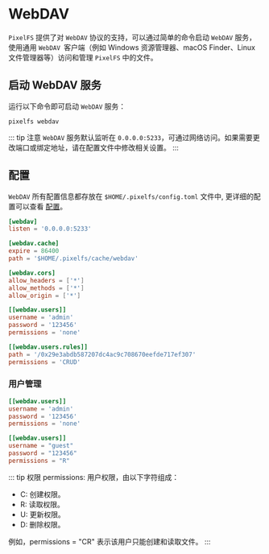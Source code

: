 # WebDAV

`PixelFS` 提供了对 `WebDAV` 协议的支持，可以通过简单的命令启动 `WebDAV` 服务，使用通用 `WebDAV `客户端（例如 Windows 资源管理器、macOS Finder、Linux 文件管理器等）访问和管理 `PixelFS` 中的文件。

## 启动 WebDAV 服务

运行以下命令即可启动 `WebDAV` 服务：

```shell
pixelfs webdav
```

::: tip 注意
`WebDAV` 服务默认监听在 `0.0.0.0:5233`，可通过网络访问。如果需要更改端口或绑定地址，请在配置文件中修改相关设置。
:::

## 配置

`WebDAV` 所有配置信息都存放在 `$HOME/.pixelfs/config.toml` 文件中, 更详细的配置可以查看 [配置](/zh-hans/configuration)。

```toml
[webdav]
listen = '0.0.0.0:5233'

[webdav.cache]
expire = 86400
path = '$HOME/.pixelfs/cache/webdav'

[webdav.cors]
allow_headers = ['*']
allow_methods = ['*']
allow_origin = ['*']

[[webdav.users]]
username = 'admin'
password = '123456'
permissions = 'none'

[[webdav.users.rules]]
path = '/0x29e3abdb587207dc4ac9c708670eefde717ef307'
permissions = 'CRUD'
```

### 用户管理

```toml
[[webdav.users]]
username = 'admin'
password = '123456'
permissions = 'none'

[[webdav.users]]
username = "guest"
password = "123456"
permissions = "R"
```

::: tip 权限
permissions: 用户权限，由以下字符组成：

- C: 创建权限。
- R: 读取权限。
- U: 更新权限。
- D: 删除权限。

例如，permissions = "CR" 表示该用户只能创建和读取文件。
:::
